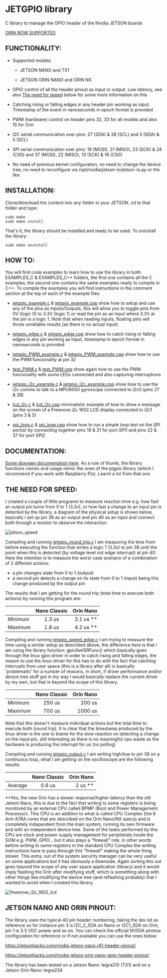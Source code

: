 # JETGPIO library  

C library to manage the GPIO header of the Nvidia JETSON boards

[ORIN NOW SUPPORTED](https://github.com/Rubberazer/JETGPIO/discussions/14)


<h2 align="left">FUNCTIONALITY:</h2>

- Supported models:

  - JETSON NANO and TX1

  - JETSON ORIN NANO and ORIN NX 

- GPIO control of all the header pinout as input or output. Low latency, see also [The need for speed](#the-need-for-speed) below for some more information on this

- Catching rising or falling edges in any header pin working as input. Timestamp of the event in nanoseconds in epoch format is provided 

- PWM (hardware) control on header pins 32, 33 for all models and also 15 for Orin

- I2C serial communication over pins: 27 (SDA) & 28 (SCL)  and 3 (SDA) & 5 (SCL)

- SPI serial communication over pins: 19 (MOSI), 21 (MISO), 23 (SCK) & 24 (CS0) and 37 (MOSI), 22 (MISO), 13 (SCK) & 18 (CS0)
  
- No need of previous kernel configuration, no need to change the device tree, no need to reconfigure via /opt/nvidia/jetson-io/jetson-io.py or the like  
  
<h2 align="left">INSTALLATION:</h2>
 
Clone/download the content into any folder in your JETSON, cd to that folder and type:
  
    sudo make   
    sudo make install                                             
  
That's it, the library should be installed and ready to be used. To uninstall the library:

    sudo make uninstall
  
<h2 align="left">HOW TO:</h2> 
 
You will find code examples to learn how to use the library in both: EXAMPLES_C & EXAMPLES_C++ folders, the first one contains all the C examples, the second one contains the same examples ready to compile in C++. To compile the examples you will find instructions in the comment section at the top of each of the example files

- [jetgpio_example.c](https://github.com/Rubberazer/JETGPIO/blob/main/EXAMPLES_C/jetgpio_example.c) & [jetgpio_example.cpp](https://github.com/Rubberazer/JETGPIO/blob/main/EXAMPLES_C++/jetgpio_example.cpp) show how to setup and use any of the pins as Inputs/Outputs, this will allow you to toggle pins from 0V (logic 0) to 3.3V (logic 1) or read the pin as an input where 3.3V at the pin is a logic 1. Note that when reading inputs, floating pins will throw unreliable results (as there is no actual input)

- [jetgpio_edge.c](https://github.com/Rubberazer/JETGPIO/blob/main/EXAMPLES_C/jetgpio_edge.c) & [jetgpio_edge.cpp](https://github.com/Rubberazer/JETGPIO/blob/main/EXAMPLES_C++/jetgpio_edge.cpp) show how to catch rising or falling edges in any pin working as Input, timestamp in epoch format in nanoseconds is provided

- [jetgpio_PWM_example.c](https://github.com/Rubberazer/JETGPIO/blob/main/EXAMPLES_C/jetgpio_PWM_example.c) & [jetgpio_PWM_example.cpp](https://github.com/Rubberazer/JETGPIO/blob/main/EXAMPLES_C++/jetgpio_PWM_example.cpp) show how to use the PWM funcionality at pin 32

- [test_PWM.c](https://github.com/Rubberazer/JETGPIO/blob/main/EXAMPLES_C/test_PWM.c) & [test_PWM.cpp](https://github.com/Rubberazer/JETGPIO/blob/main/EXAMPLES_C++/test_PWM.cpp) show again how to use the PWM funcionality with some LEDs connected and also capturing interruptions

- [jetgpio_i2c_example.c](https://github.com/Rubberazer/JETGPIO/blob/main/EXAMPLES_C/jetgpio_i2c_example.c) & [jetgpio_i2c_example.cpp](https://github.com/Rubberazer/JETGPIO/blob/main/EXAMPLES_C++/jetgpio_i2c_example.cpp) show how to use the i2c comms to talk to a MPU6050 gyroscope connected to i2c0 (pins 27 & 28)

- [lcd_i2c.c](https://github.com/Rubberazer/JETGPIO/blob/main/EXAMPLES_C/lcd_i2c.c) & [lcd_i2c.cpp](https://github.com/Rubberazer/JETGPIO/blob/main/EXAMPLES_C++/lcd_i2c.cpp) minimalistic example of how to show a message on the screen of a Freenove i2c 1602 LCD display connected to i2c1 (pins 3 & 5)

- [spi_loop.c](https://github.com/Rubberazer/JETGPIO/blob/main/EXAMPLES_C/spi_loop.c) & [spi_loop.cpp](https://github.com/Rubberazer/JETGPIO/blob/main/EXAMPLES_C++/spi_loop.cpp) show how to run a simple loop test on the SPI port(s) by connecting together pins 19 & 21 for port SPI1 and pins 22 & 37 
  for port SPI2

<h2 align="left">DOCUMENTATION:</h2>

[Some doxygen documentation here](https://rubberazer.github.io/JETGPIO/html/index.html). As a rule of thumb, the library functions names and usage mimic the ones of the pigpio library (which I recommend if you work with Raspberry Pis). Learnt a lot from that one

<h2 align="left">THE NEED FOR SPEED:</h2>

I created a couple of little programs to measure reaction time e.g. how fast an output pin turns from 0 to 1 (3.3v), or how fast a change to an input pin is detected by the library, a diagram of the physical setup is shown below, basically I set up pin 38 as an output and pin 40 as an input and connect both through a resistor to observe the interaction:

![jetson_speed](https://user-images.githubusercontent.com/47650457/227725735-0edb04d1-0d8f-465f-9212-18e41e2cc364.png)

Compiling and running [jetgpio_round_trip.c](https://github.com/Rubberazer/JETGPIO/blob/main/EXAMPLES_C/jetgpio_round_trip.c) I am measuring the time from before executing the function that writes a logic 1 (3.3v) to pin 38 until the point when this is detected (by voltage level not edge interrupt) at pin 40. Here the intention is to measure the worst case scenario of a combination of 2 different actions: 

- a pin changes state from 0 to 1 (output)
- a second pin detects a change on its state from 0 to 1 (input) being this change produced by the output pin

The results that I am getting for the round trip (total time to execute both actions) by running this program are:

|              | Nano Classic   | Orin Nano     |
| :---         |     :---:      |          ---: |
| Minimum      |  1.3 us        |  3.1 us **    |
| Maximum      |  1.8 us        |  4.2 us **    |


Compiling and running [jetgpio_speed_edge.c](https://github.com/Rubberazer/JETGPIO/blob/main/EXAMPLES_C/jetgpio_speed_edge.c) I am trying to measure the time using a similar setup as described above, the difference here is that I am using the library function: gpioSetISRFunc() which basically goes through the linux gpio driver in order to catch rising and falling edges, the reason to use the linux driver for this has to do with the fact that catching interrupts from user space (this is a library after all) is basically 'problematic' for a number of reasons, in short, if driver performance and/or device tree stuff got in my way I would basically replace the current driver by my own, but that is beyond the scope of this library.


|              | Nano Classic   | Orin Nano     |
| :---         |     :---:      |          ---: |
| Minimum      |  250 us        |  200 us       |
| Maximum      |  700 us        |  1000 us      |


Note that this doesn't measure individual actions but the total time to execute both (round trip). It is clear that the timestamp produced by the linux driver is the one to blame for the slow reaction on detecting a change on the input pin, still interesting as there is no meaningful cpu waste as the hardware is producing the interrupt for us (no polling)

Compiling and running [jetgpio_output.c](https://github.com/Rubberazer/JETGPIO/blob/main/EXAMPLES_C/jetgpio_output.c) I am writing high/low to pin 38 on a continuous loop, what I am getting on the oscilloscope are the following results:

|              | Nano Classic   | Orin Nano     |
| :---         |     :---:      |          ---: |
| Average      |  0.6 us        |  2 us **      |


**Yes, the new Orin has a slower response/higher latency than the old Jetson Nano, this is due to the fact that writing to some registers is being monitored by an external CPU called BPMP (Boot and Power Management Processor). This CPU is an addition to what is called CPU Complex (the 6 Arm A78A cores that are described on the Orin Nano/NX specs) and is completely independent from the main system, running its own firmware and with an independent device tree. Some of the tasks performed by this CPU are clock and power supply management for peripherals inside the SOM e.g. PWM, GPIO... but it also plays a "firewall" role, in other words before writing to some registers in the standard CPU Complex the writing instructions have to pass through this "firewall" making the whole thing slower. This extra, out of the system security manager can be very useful on some applications but it has obviously a downside. Again sorting this out goes beyond the scope of any user space application (library) and it would imply flashing the Orin after modifying stuff, which is something along with other things like modifying the device tree (and reflashing probably) that I wanted to avoid when I created this library.



![freenove_i2c_1602_lcd](https://github.com/Rubberazer/JETGPIO/assets/47650457/321d70bb-d5f2-4577-b83c-b189f7ed72c9)


    
<h2 align="left">JETSON NANO AND ORIN PINOUT:</h2>

The library uses the typical 40 pin header numbering, taking the dev kit as reference so for instance pin 3 is I2C_2_SDA on Nano or I2C1_SDA on Orin, pin 1 is 3.3 VDC power and so on. You can check the official NVIDIA pinmux configuration for reference or if not available you can use the ones below:

https://jetsonhacks.com/nvidia-jetson-nano-j41-header-pinout/

https://jetsonhacks.com/nvidia-jetson-orin-nano-gpio-header-pinout/

The library has been tested on a Jetson Nano: tegra210 (TX1) and on a Jetson Orin Nano: tegra234








